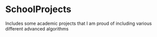 # SchoolProjects
Includes some academic projects that I am proud of including various different advanced algorithms
